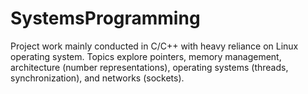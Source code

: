 # SystemsProgramming
Project work mainly conducted in C/C++ with heavy reliance on Linux operating system. Topics explore pointers, memory management, architecture (number representations), operating systems (threads, synchronization), and networks (sockets).
